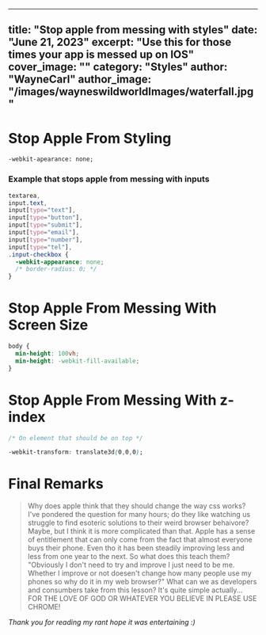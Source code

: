 
---
title: "Stop apple from messing with styles"
date: "June 21, 2023"
excerpt: "Use this for those times your app is messed up on IOS"
cover_image: ""
category: "Styles"
author: "WayneCarl"
author_image: "/images/wayneswildworldImages/waterfall.jpg"
---

# Stop Apple From Styling

```
-webkit-apearance: none;
```

### Example that stops apple from messing with inputs

```css
textarea,
input.text,
input[type="text"],
input[type="button"],
input[type="submit"],
input[type="email"],
input[type="number"],
input[type="tel"],
.input-checkbox {
  -webkit-appearance: none;
  /* border-radius: 0; */
}
```

# Stop Apple From Messing With Screen Size

```css
body {
  min-height: 100vh;
  min-height: -webkit-fill-available;
}
```

# Stop Apple From Messing With z-index

```css
/* On element that should be on top */

-webkit-transform: translate3d(0,0,0);
```

# Final Remarks

> Why does apple think that they should change the way css works? I've pondered the question for many hours; do they like watching us struggle to find esoteric solutions to their weird browser behaivore? 
> Maybe, but I think it is more complicated than that. Apple has a sense of entitlement that can only come from the fact that almost everyone buys their phone. Even tho it has been steadily improving 
> less and less from one year to the next. So what does this teach them? "Obviously I don't need to try and improve I just need to be me.  Whether I improve or not doesen't change how many people use my phones so why do it in my web browser?"
> What can we as developers and consumbers take from this lesson? It's quite simple actually... FOR THE LOVE OF GOD OR WHATEVER YOU BELIEVE IN PLEASE USE CHROME! 

*Thank you for reading my rant hope it was entertaining :)*
